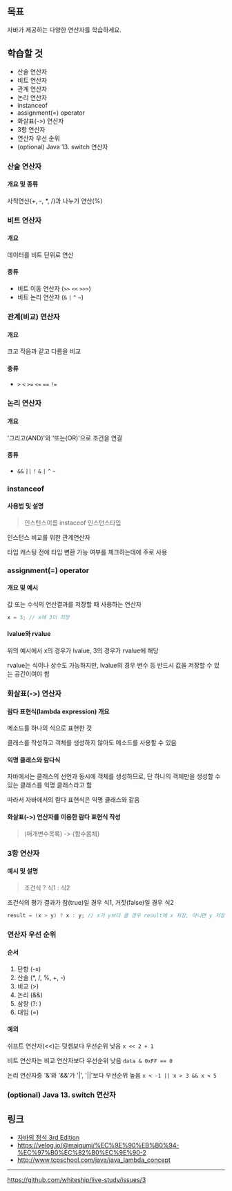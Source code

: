 ## 목표

자바가 제공하는 다양한 연산자를 학습하세요.

## 학습할 것

- 산술 연산자
- 비트 연산자
- 관계 연산자
- 논리 연산자
- instanceof
- assignment(=) operator
- 화살표(->) 연산자
- 3항 연산자
- 연산자 우선 순위
- (optional) Java 13. switch 연산자

### 산술 연산자

#### 개요 및 종류

사칙연산(+, -, \*, /)과 나누기 연산(%)

### 비트 연산자

#### 개요

데이터를 비트 단위로 연산

#### 종류

- 비트 이동 연산자 (`>>` `<<` `>>>`)
- 비트 논리 연산자 (`&` `|` `^` `~`)

### 관계(비교) 연산자

#### 개요

크고 작음과 같고 다름을 비교

#### 종류

- `>` `<` `>=` `<=` `==` `!=`

### 논리 연산자

#### 개요

'그리고(AND)'와 '또는(OR)'으로 조건을 연결

#### 종류

- `&&` `||` `!` `&` `|` `^` `~`

### instanceof

#### 사용법 및 설명

> 인스턴스이름 instaceof 인스턴스타입

인스턴스 비교를 위한 관계연산자

타입 캐스팅 전에 타입 변환 가능 여부를 체크하는데에 주로 사용

### assignment(=) operator

#### 개요 및 예시

값 또는 수식의 연산결과를 저장할 때 사용하는 연산자

```java
x = 3; // x에 3이 저장
```

#### lvalue와 rvalue

위의 예시에서 x의 경우가 lvalue, 3의 경우가 rvalue에 해당

rvalue는 식이나 상수도 가능하지만, lvalue의 경우 변수 등 반드시 값을 저장할 수 있는 공간이여야 함

### 화살표(->) 연산자

#### 람다 표현식(lambda expression) 개요

메소드를 하나의 식으로 표현한 것

클래스를 작성하고 객체를 생성하지 않아도 메소드를 사용할 수 있음

#### 익명 클래스와 람다식

자바에서는 클래스의 선언과 동시에 객체를 생성하므로, 단 하나의 객체만을 생성할 수 있는 클래스를 익명 클래스라고 함

따라서 자바에서의 람다 표현식은 익명 클래스와 같음

#### 화살표(->) 연산자를 이용한 람다 표현식 작성

> (매개변수목록) -> {함수몸체}

### 3항 연산자

#### 예시 및 설명

> 조건식 ? 식1 : 식2

조건식의 평가 결과가 참(true)일 경우 식1, 거짓(false)일 경우 식2

```java
result = (x > y) ? x : y; // x가 y보다 클 경우 result에 x 저장, 아니면 y 저장
```

### 연산자 우선 순위

#### 순서

1. 단항 (-x)
2. 산술 (\*, /, %, +, -)
3. 비교 (>)
4. 논리 (&&)
5. 삼항 (?: )
6. 대입 (=)

#### 예외

쉬프트 연산자(<<)는 덧셈보다 우선순위 낮음
`x << 2 + 1`

비트 연산자는 비교 연산자보다 우선순위 낮음
`data & 0xFF == 0 `

논리 연산자중 '&'와 '&&'가 '|', '||'보다 우선순위 높음
`x < -1 || x > 3 && x < 5`

### (optional) Java 13. switch 연산자

## 링크

- [자바의 정석 3rd Edition](http://www.yes24.com/Product/Goods/24259565?OzSrank=4)
- https://velog.io/@maigumi/%EC%9E%90%EB%B0%94-%EC%97%B0%EC%82%B0%EC%9E%90-2
- http://www.tcpschool.com/java/java_lambda_concept

---

https://github.com/whiteship/live-study/issues/3
